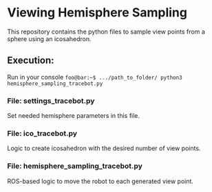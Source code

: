 # Viewing Hemisphere Sampling
This repository contains the python files to sample view points from a sphere using an icosahedron.

## Execution:
Run in your console ```foo@bar:~$ .../path_to_folder/ python3 hemisphere_sampling_tracebot.py```

### File: settings_tracebot.py
Set needed hemisphere parameters in this file.

### File: ico_tracebot.py
Logic to create icosahedron with the desired number of view points. 

### File: hemisphere_sampling_tracebot.py
ROS-based logic to move the robot to each generated view point.
